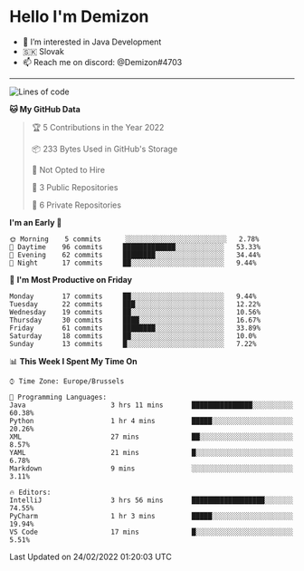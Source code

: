 # Hello I'm Demizon
- 👀 I’m interested in Java Development
- 🇸🇰 Slovak
- 📫 Reach me on discord: @Demizon#4703
<hr>

<!--START_SECTION:waka-->
![Lines of code](https://img.shields.io/badge/From%20Hello%20World%20I%27ve%20Written-12%20Thousand%20lines%20of%20code-blue)

**🐱 My GitHub Data** 

> 🏆 5 Contributions in the Year 2022
 > 
> 📦 233 Bytes Used in GitHub's Storage 
 > 
> 🚫 Not Opted to Hire
 > 
> 📜 3 Public Repositories 
 > 
> 🔑 6 Private Repositories  
 > 
**I'm an Early 🐤** 

```text
🌞 Morning    5 commits      ░░░░░░░░░░░░░░░░░░░░░░░░░   2.78% 
🌆 Daytime    96 commits     █████████████░░░░░░░░░░░░   53.33% 
🌃 Evening    62 commits     ████████░░░░░░░░░░░░░░░░░   34.44% 
🌙 Night      17 commits     ██░░░░░░░░░░░░░░░░░░░░░░░   9.44%

```
📅 **I'm Most Productive on Friday** 

```text
Monday       17 commits     ██░░░░░░░░░░░░░░░░░░░░░░░   9.44% 
Tuesday      22 commits     ███░░░░░░░░░░░░░░░░░░░░░░   12.22% 
Wednesday    19 commits     ██░░░░░░░░░░░░░░░░░░░░░░░   10.56% 
Thursday     30 commits     ████░░░░░░░░░░░░░░░░░░░░░   16.67% 
Friday       61 commits     ████████░░░░░░░░░░░░░░░░░   33.89% 
Saturday     18 commits     ██░░░░░░░░░░░░░░░░░░░░░░░   10.0% 
Sunday       13 commits     █░░░░░░░░░░░░░░░░░░░░░░░░   7.22%

```


📊 **This Week I Spent My Time On** 

```text
⌚︎ Time Zone: Europe/Brussels

💬 Programming Languages: 
Java                     3 hrs 11 mins       ███████████████░░░░░░░░░░   60.38% 
Python                   1 hr 4 mins         █████░░░░░░░░░░░░░░░░░░░░   20.26% 
XML                      27 mins             ██░░░░░░░░░░░░░░░░░░░░░░░   8.57% 
YAML                     21 mins             █░░░░░░░░░░░░░░░░░░░░░░░░   6.78% 
Markdown                 9 mins              ░░░░░░░░░░░░░░░░░░░░░░░░░   3.11%

🔥 Editors: 
IntelliJ                 3 hrs 56 mins       ██████████████████░░░░░░░   74.55% 
PyCharm                  1 hr 3 mins         █████░░░░░░░░░░░░░░░░░░░░   19.94% 
VS Code                  17 mins             █░░░░░░░░░░░░░░░░░░░░░░░░   5.51%

```


 Last Updated on 24/02/2022 01:20:03 UTC
<!--END_SECTION:waka-->
